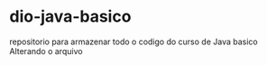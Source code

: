 # dio-java-basico

repositorio para armazenar todo o codigo do curso de Java basico
Alterando o arquivo
